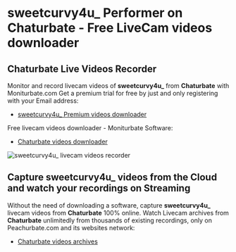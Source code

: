 # sweetcurvy4u_ Performer on Chaturbate - Free LiveCam videos downloader

## Chaturbate Live Videos Recorder

Monitor and record livecam videos of **sweetcurvy4u_** from **Chaturbate** with Moniturbate.com
Get a premium trial for free by just and only registering with your Email address:
* [sweetcurvy4u_ Premium videos downloader](https://moniturbate.com/request-demo-licence-key.html)

Free livecam videos downloader - Moniturbate Software:
* [Chaturbate videos downloader](https://moniturbate.com/moniturbate-download-software.html)

![sweetcurvy4u_ livecam videos recorder](https://peachurnet.com/templates/moniturbate-software.png)


## Capture sweetcurvy4u_ videos from the Cloud and watch your recordings on Streaming

Without the need of downloading a software, capture **sweetcurvy4u_** livecam videos from **Chaturbate** 100% online.
Watch Livecam archives from **Chaturbate** unlimitedly from thousands of existing recordings, only on Peachurbate.com and its websites network:
* [Chaturbate videos archives](https://peachurnet.com/)